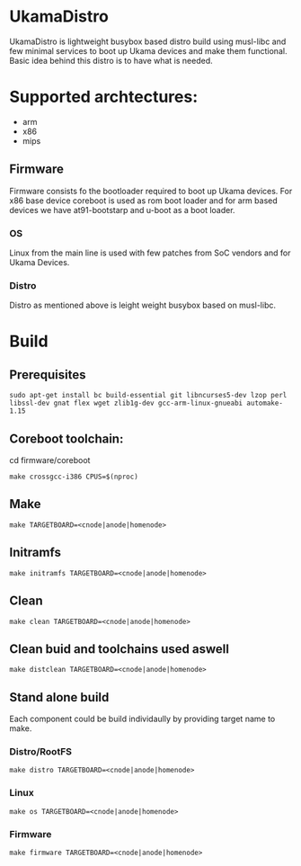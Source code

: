 # UkamaDistro
UkamaDistro is lightweight busybox based distro build using musl-libc and few minimal services to boot up Ukama devices and make them functional.
Basic idea behind this distro is to have  what is needed.

# Supported archtectures:
- arm
- x86
- mips

## Firmware
Firmware consists fo the bootloader required to boot up Ukama devices. 
For x86 base device coreboot is used as rom boot loader and for arm based devices we have at91-bootstarp and u-boot as a boot loader.

### OS
Linux from the main line is used with few patches from SoC vendors and for Ukama Devices.

### Distro
Distro as mentioned above is leight weight busybox based on musl-libc.


# Build

## Prerequisites
```
sudo apt-get install bc build-essential git libncurses5-dev lzop perl libssl-dev gnat flex wget zlib1g-dev gcc-arm-linux-gnueabi automake-1.15
```
## Coreboot toolchain:
cd firmware/coreboot 
```
make crossgcc-i386 CPUS=$(nproc)
```
## Make
```
make TARGETBOARD=<cnode|anode|homenode>  
```
## Initramfs
```
make initramfs TARGETBOARD=<cnode|anode|homenode>
```
## Clean
```
make clean TARGETBOARD=<cnode|anode|homenode>
```

## Clean buid and toolchains used aswell
```
make distclean TARGETBOARD=<cnode|anode|homenode>
```
## Stand alone build
Each component could be build  individaully by providing target name to make.
### Distro/RootFS
```
make distro TARGETBOARD=<cnode|anode|homenode>
```
### Linux
```
make os TARGETBOARD=<cnode|anode|homenode>
```
### Firmware
```
make firmware TARGETBOARD=<cnode|anode|homenode>
```
